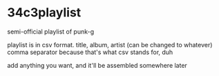 # 34c3playlist
semi-official playlist of punk-g

playlist is in csv format.
title, album, artist (can be changed to whatever)
comma separator because that's what csv stands for, duh

add anything you want, and it'll be assembled somewhere later 
